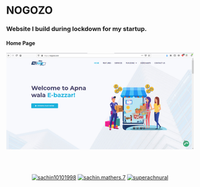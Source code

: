 <h1>NOGOZO</h1>
<h3 align="left">Website I build during lockdown for my startup.</h3>

<h4>Home Page</h4>

<img alt="NOGOZO Home Page" src="https://raw.githubusercontent.com/anuj6299/nogozo/master/screenshots/Screenshot%20(100).png?token=AKKLTXHLHTVUG2KSJU3U4ES77ZRZ4"/>

<br/><br/>
<p align="center">
<a href="https://www.linkedin.com/in/anuj6299/" target="blank"><img align="center" src="https://cdn.jsdelivr.net/npm/simple-icons@3.0.1/icons/linkedin.svg" alt="sachin10101998" height="20" width="20" /></a>
<a href="https://www.facebook.com/anuj6299" target="blank"><img align="center" src="https://cdn.jsdelivr.net/npm/simple-icons@3.0.1/icons/facebook.svg" alt="sachin.mathers.7" height="20" width="20" /></a>
<a href="https://www.instagram.com/_anujs/" target="blank"><img align="center" src="https://cdn.jsdelivr.net/npm/simple-icons@3.0.1/icons/instagram.svg" alt="superachnural" height="20" width="20" /></a>
</p>

